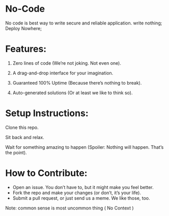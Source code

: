 # No-Code
No code is best way to write secure and reliable application. write nothing; Deploy Nowhere;

# Features:
1. Zero lines of code (We’re not joking. Not even one).

2. A drag-and-drop interface for your imagination.

3. Guaranteed 100% Uptime (Because there’s nothing to break).

4. Auto-generated solutions (Or at least we like to think so).

# Setup Instructions:

Clone this repo.

Sit back and relax.

Wait for something amazing to happen (Spoiler: Nothing will happen. That’s the point).

# How to Contribute:
- Open an issue. You don’t have to, but it might make you feel better.
- Fork the repo and make your changes (or don’t, it’s your life).
- Submit a pull request, or just send us a meme. We like those, too.

Note: common sense is most uncommon thing ( No Context ) 


